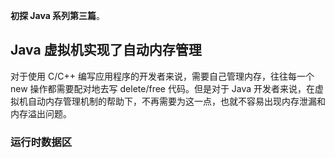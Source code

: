**初探 Java 系列第三篇**。

## Java 虚拟机实现了自动内存管理

对于使用 C/C++ 编写应用程序的开发者来说，需要自己管理内存，往往每一个 new 操作都需要配对地去写 delete/free 代码。但是对于 Java 开发者来说，在虚拟机自动内存管理机制的帮助下，不再需要为这一点，也就不容易出现内存泄漏和内存溢出问题。

### 运行时数据区